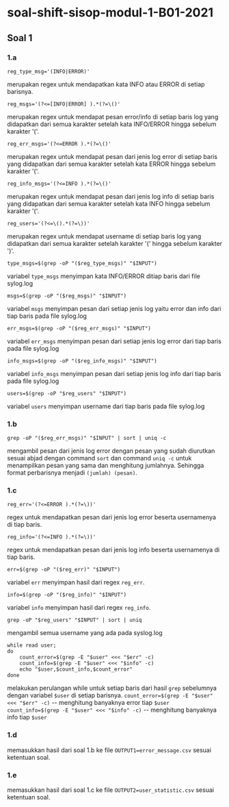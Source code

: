 # soal-shift-sisop-modul-1-B01-2021

## Soal 1
### 1.a
```
reg_type_msg='(INFO|ERROR)'
```
merupakan regex untuk mendapatkan kata INFO atau ERROR di setiap barisnya.
```
reg_msgs='(?<=[INFO|ERROR] ).*(?=\()'
```
merupakan regex untuk mendapat pesan error/info di setiap baris log yang didapatkan dari semua karakter setelah kata INFO/ERROR hingga sebelum karakter '('.
```
reg_err_msgs='(?<=ERROR ).*(?=\()'
```
merupakan regex untuk mendapat pesan dari jenis log error di setiap baris yang didapatkan dari semua karakter setelah kata ERROR hingga sebelum karakter '('.
```
reg_info_msgs='(?<=INFO ).*(?=\()'
```
merupakan regex untuk mendapat pesan dari jenis log info di setiap baris yang didapatkan dari semua karakter setelah kata INFO hingga sebelum karakter '('.
```
reg_users='(?<=\().*(?=\))'
```
merupakan regex untuk mendapat username di setiap baris log yang didapatkan dari semua karakter setelah karakter '(' hingga sebelum karakter ')'.

```
type_msgs=$(grep -oP "($reg_type_msgs)" "$INPUT")
```
variabel `type_msgs` menyimpan kata INFO/ERROR ditiap baris dari file sylog.log
```
msgs=$(grep -oP "($reg_msgs)" "$INPUT")
```
variabel `msgs` menyimpan pesan dari setiap jenis log yaitu error dan info dari tiap baris pada file sylog.log
```
err_msgs=$(grep -oP "($reg_err_msgs)" "$INPUT")
```
variabel `err_msgs` menyimpan pesan dari setiap jenis log error dari tiap baris pada file sylog.log
```
info_msgs=$(grep -oP "($reg_info_msgs)" "$INPUT")
```
variabel `info_msgs` menyimpan pesan dari setiap jenis log info dari tiap baris pada file sylog.log
```
users=$(grep -oP "$reg_users" "$INPUT")
```
variabel `users` menyimpan username dari tiap baris pada file sylog.log

### 1.b
```
grep -oP "($reg_err_msgs)" "$INPUT" | sort | uniq -c 
```
mengambil pesan dari jenis log error dengan pesan yang sudah diurutkan sesuai abjad dengan command `sort` dan command  `uniq -c` untuk menampilkan pesan yang sama dan menghitung jumlahnya. Sehingga format perbarisnya menjadi `(jumlah) (pesan)`.

### 1.c
```
reg_err='(?<=ERROR ).*(?=\))'
```
regex untuk mendapatkan pesan dari jenis log error beserta usernamenya di tiap baris.
```
reg_info='(?<=INFO ).*(?=\))'
```
regex untuk mendapatkan pesan dari jenis log info beserta usernamenya di tiap baris.
```
err=$(grep -oP "($reg_err)" "$INPUT")
```
variabel `err` menyimpan hasil dari regex `reg_err`.
```
info=$(grep -oP "($reg_info)" "$INPUT")
```
variabel `info` menyimpan hasil dari regex `reg_info`.
```
grep -oP "$reg_users" "$INPUT" | sort | uniq
```
mengambil semua username yang ada pada syslog.log
```
while read user;
do
    count_error=$(grep -E "$user" <<< "$err" -c)
    count_info=$(grep -E "$user" <<< "$info" -c)
    echo "$user,$count_info,$count_error"
done
```
melakukan perulangan while untuk setiap baris dari hasil `grep` sebelumnya dengan variabel `$user` di setiap barisnya.
`count_error=$(grep -E "$user" <<< "$err" -c)` -- menghitung banyaknya error tiap `$user`
`count_info=$(grep -E "$user" <<< "$info" -c)` -- menghitung banyaknya info tiap `$user`

### 1.d
memasukkan hasil dari soal 1.b ke file `OUTPUT1=error_message.csv` sesuai ketentuan soal.

### 1.e
memasukkan hasil dari soal 1.c ke file `OUTPUT2=user_statistic.csv` sesuai ketentuan soal.

